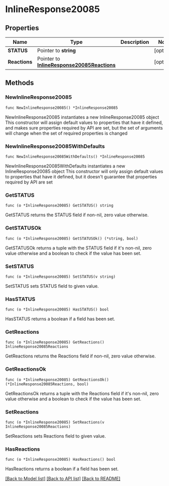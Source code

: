 # InlineResponse20085

## Properties

Name | Type | Description | Notes
------------ | ------------- | ------------- | -------------
**STATUS** | Pointer to **string** |  | [optional] 
**Reactions** | Pointer to [**InlineResponse20085Reactions**](inline_response_200_85_reactions.md) |  | [optional] 

## Methods

### NewInlineResponse20085

`func NewInlineResponse20085() *InlineResponse20085`

NewInlineResponse20085 instantiates a new InlineResponse20085 object
This constructor will assign default values to properties that have it defined,
and makes sure properties required by API are set, but the set of arguments
will change when the set of required properties is changed

### NewInlineResponse20085WithDefaults

`func NewInlineResponse20085WithDefaults() *InlineResponse20085`

NewInlineResponse20085WithDefaults instantiates a new InlineResponse20085 object
This constructor will only assign default values to properties that have it defined,
but it doesn't guarantee that properties required by API are set

### GetSTATUS

`func (o *InlineResponse20085) GetSTATUS() string`

GetSTATUS returns the STATUS field if non-nil, zero value otherwise.

### GetSTATUSOk

`func (o *InlineResponse20085) GetSTATUSOk() (*string, bool)`

GetSTATUSOk returns a tuple with the STATUS field if it's non-nil, zero value otherwise
and a boolean to check if the value has been set.

### SetSTATUS

`func (o *InlineResponse20085) SetSTATUS(v string)`

SetSTATUS sets STATUS field to given value.

### HasSTATUS

`func (o *InlineResponse20085) HasSTATUS() bool`

HasSTATUS returns a boolean if a field has been set.

### GetReactions

`func (o *InlineResponse20085) GetReactions() InlineResponse20085Reactions`

GetReactions returns the Reactions field if non-nil, zero value otherwise.

### GetReactionsOk

`func (o *InlineResponse20085) GetReactionsOk() (*InlineResponse20085Reactions, bool)`

GetReactionsOk returns a tuple with the Reactions field if it's non-nil, zero value otherwise
and a boolean to check if the value has been set.

### SetReactions

`func (o *InlineResponse20085) SetReactions(v InlineResponse20085Reactions)`

SetReactions sets Reactions field to given value.

### HasReactions

`func (o *InlineResponse20085) HasReactions() bool`

HasReactions returns a boolean if a field has been set.


[[Back to Model list]](../README.md#documentation-for-models) [[Back to API list]](../README.md#documentation-for-api-endpoints) [[Back to README]](../README.md)


